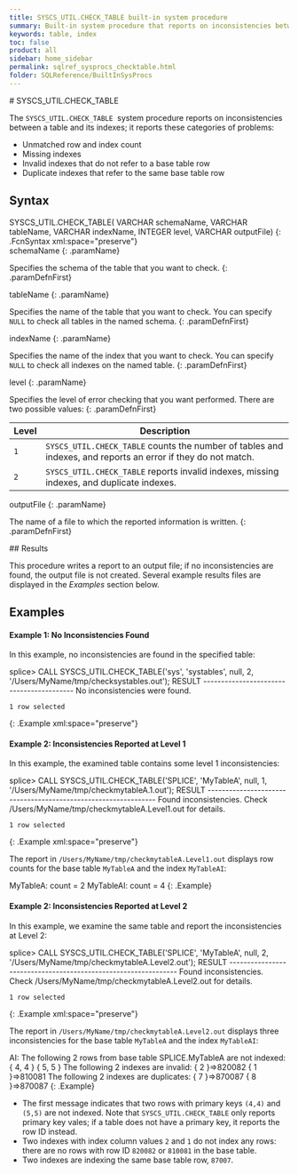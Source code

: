 ```yaml
---
title: SYSCS_UTIL.CHECK_TABLE built-in system procedure
summary: Built-in system procedure that reports on inconsistencies between a table and its indexes.
keywords: table, index
toc: false
product: all
sidebar: home_sidebar
permalink: sqlref_sysprocs_checktable.html
folder: SQLReference/BuiltInSysProcs
---
```

<section>
<div class="TopicContent" data-swiftype-index="true" markdown="1">
# SYSCS_UTIL.CHECK_TABLE

The `SYSCS_UTIL.CHECK_TABLE`  system procedure reports on inconsistencies between a table and its indexes; it reports these categories of problems:
* Unmatched row and index count
* Missing indexes
* Invalid indexes that do not refer to a base table row
* Duplicate indexes that refer to the same base table row

## Syntax

<div class="fcnWrapperWide" markdown="1">
    SYSCS_UTIL.CHECK_TABLE( VARCHAR schemaName,
                            VARCHAR tableName,
                            VARCHAR indexName,
                            INTEGER level,
                            VARCHAR outputFile)
{: .FcnSyntax xml:space="preserve"}

</div>
<div class="paramList" markdown="1">
schemaName
{: .paramName}

Specifies the schema of the table that you want to check.
{: .paramDefnFirst}

tableName
{: .paramName}

Specifies the name of the table that you want to check. You can specify `NULL` to check all tables in the named schema.
{: .paramDefnFirst}

indexName
{: .paramName}

Specifies the name of the index that you want to check. You can specify `NULL` to check all indexes on the named table.
{: .paramDefnFirst}

level
{: .paramName}

Specifies the level of error checking that you want performed. There are two possible values:
{: .paramDefnFirst}

<table>
    <col />
    <col />
    <thead>
        <tr>
            <th>Level</th>
            <th>Description</th>
        </tr>
    </thead>
    <tbody>
        <tr>
            <td><code>1</code></td>
            <td><code>SYSCS_UTIL.CHECK_TABLE</code> counts the number of tables and indexes, and reports an error if they do not match.</td>
        </tr>
        <tr>
            <td><code>2</code></td>
            <td><code>SYSCS_UTIL.CHECK_TABLE</code> reports invalid indexes, missing indexes, and duplicate indexes.</td>
        </tr>
    </tbody>
</table>

outputFile
{: .paramName}

The name of a file to which the reported information is written.
{: .paramDefnFirst}

</div>
## Results

This procedure writes a report to an output file; if no inconsistencies are found, the output file is not created. Several example results files are displayed in the *Examples* section below.

## Examples

#### Example 1: No Inconsistencies  Found
In this example, no inconsistencies are found in the specified table:
<div class="preWrapperWide" markdown="1">
    splice> CALL SYSCS_UTIL.CHECK_TABLE('sys', 'systables', null, 2, '/Users/MyName/tmp/checksystables.out');
    RESULT
    -----------------------------------------
    No inconsistencies were found.

    1 row selected
{: .Example xml:space="preserve"}
</div >

#### Example 2: Inconsistencies Reported at Level 1
In this example, the examined table contains some level 1 inconsistencies:

<div class="preWrapperWide" markdown="1">
    splice> CALL SYSCS_UTIL.CHECK_TABLE('SPLICE', 'MyTableA', null, 1, '/Users/MyName/tmp/checkmytableA.1.out');
    RESULT
    ---------------------------------------------------------------
    Found inconsistencies. Check /Users/MyName/tmp/checkmytableA.Level1.out for details.

    1 row selected
{: .Example xml:space="preserve"}
</div>

The report in `/Users/MyName/tmp/checkmytableA.Level1.out` displays row counts for the base table  `MyTableA` and the index `MyTableAI`:

<div class="preWrapperWide" markdown="1">
    MyTableA:
    	count = 2
    MyTableAI:
    	count = 4
{: .Example}
</div>

#### Example 2: Inconsistencies Reported at Level 2
In this example, we examine the same table and report the inconsistencies at Level 2:

<div class="preWrapperWide" markdown="1">
    splice> CALL SYSCS_UTIL.CHECK_TABLE('SPLICE', 'MyTableA', null, 2, '/Users/MyName/tmp/checkmytableA.Level2.out');
    RESULT
    ---------------------------------------------------------------
    Found inconsistencies. Check /Users/MyName/tmp/checkmytableA.Level2.out for details.

    1 row selected
{: .Example xml:space="preserve"}
</div>


The report in `/Users/MyName/tmp/checkmytableA.Level2.out` displays three inconsistencies for the base table  `MyTableA` and the index `MyTableAI`:

<div class="preWrapperWide" markdown="1">
    AI:
        The following 2 rows from base table SPLICE.MyTableA are not indexed:
        { 4, 4 }
        { 5, 5 }
        The following 2 indexes are invalid:
        { 2 }=>820082
        { 1 }=>810081
        The following 2 indexes are duplicates:
        { 7 }=>870087
        { 8 }=>870087
{: .Example}
</div>

* The first message indicates that two rows with primary keys `(4,4)` and `(5,5)` are not indexed. Note that `SYSCS_UTIL.CHECK_TABLE` only reports primary key vales; if a table does not have a primary key, it reports the row ID instead.
* Two indexes with index column values `2` and `1` do not index any rows: there are no rows with row ID `820082` or `810081` in the base table.
* Two indexes are indexing the same base table row, `87007`.

</div>
</section>
